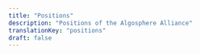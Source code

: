 ```yaml
---
title: "Positions"
description: "Positions of the Algosphere Alliance"
translationKey: "positions"
draft: false
---
```

